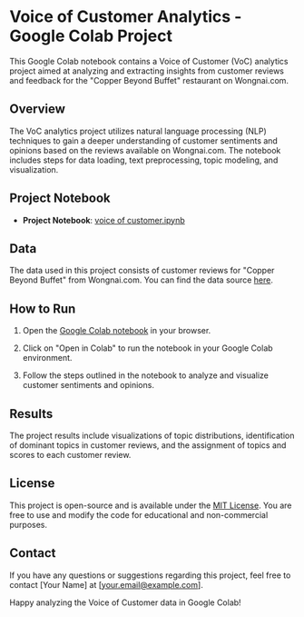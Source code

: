 # Voice of Customer Analytics - Google Colab Project

This Google Colab notebook contains a Voice of Customer (VoC) analytics project aimed at analyzing and extracting insights from customer reviews and feedback for the "Copper Beyond Buffet" restaurant on Wongnai.com.

## Overview

The VoC analytics project utilizes natural language processing (NLP) techniques to gain a deeper understanding of customer sentiments and opinions based on the reviews available on Wongnai.com. The notebook includes steps for data loading, text preprocessing, topic modeling, and visualization.

## Project Notebook

- **Project Notebook**: [voice of customer.ipynb](voice%20of%20customer.ipynb)

## Data

The data used in this project consists of customer reviews for "Copper Beyond Buffet" from Wongnai.com. You can find the data source [here](https://www.wongnai.com/restaurants/copper?_st=cD01O2I9MjI2NjgwO2FkPWZhbHNlO3Q9MTY5NDQ0MjIyNTExNTtyaT0xWDdhcERITHExSVNKcEpmckowRVVrcmFZTFozb2Y7aT0xWDcwSVgyd0ExUEdYUm5iU3g4RGlBVFhYaExNc1I7d3JlZj1zcjs%3D).

## How to Run

1. Open the [Google Colab notebook](https://github.com/bbossssss/MADT8101_Customer_Analytics/blob/c7eaa31bd454cc455ef8ac11c2a5c4236484823e/Voice%20of%20Customer/Voice_of_customer.ipynb) in your browser.

2. Click on "Open in Colab" to run the notebook in your Google Colab environment.

3. Follow the steps outlined in the notebook to analyze and visualize customer sentiments and opinions.

## Results

The project results include visualizations of topic distributions, identification of dominant topics in customer reviews, and the assignment of topics and scores to each customer review.

## License

This project is open-source and is available under the [MIT License](LICENSE). You are free to use and modify the code for educational and non-commercial purposes.

## Contact

If you have any questions or suggestions regarding this project, feel free to contact [Your Name] at [your.email@example.com].

Happy analyzing the Voice of Customer data in Google Colab!
